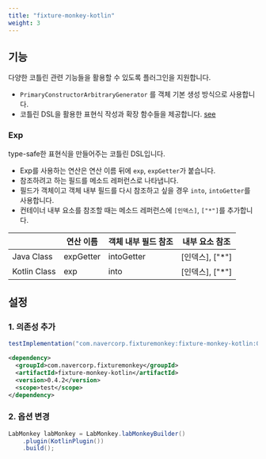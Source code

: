 ```yaml
---
title: "fixture-monkey-kotlin"
weight: 3
---
```


## 기능
다양한 코틀린 관련 기능들을 활용할 수 있도록 플러그인을 지원합니다.
- `PrimaryConstructorArbitraryGenerator` 를 객체 기본 생성 방식으로 사용합니다.
- 코틀린 DSL을 활용한 표현식 작성과 확장 함수들을 제공합니다. [see](https://github.com/naver/fixture-monkey/blob/main/fixture-monkey-kotlin/src/main/kotlin/com/navercorp/fixturemonkey/kotlin/FixtureMonkeyExtensions.kt)

### Exp
type-safe한 표현식을 만들어주는 코틀린 DSL입니다.

* Exp를 사용하는 연산은 연산 이름 뒤에 `exp`, `expGetter`가 붙습니다.
* 참조하려고 하는 필드를 메소드 레퍼런스로 나타냅니다.
* 필드가 객체이고 객체 내부 필드를 다시 참조하고 싶을 경우 `into`, `intoGetter`를 사용합니다.
* 컨테이너 내부 요소를 참조할 때는 메소드 레퍼런스에 `[인덱스]`, `["*"]`를 추가합니다.

|              | 연산 이름     | 객체 내부 필드 참조 | 내부 요소 참조     | 
|--------------|-----------|-------------|--------------|
| Java Class   | expGetter | intoGetter  | [인덱스], ["*"] |
| Kotlin Class | exp       | into        | [인덱스], ["*"] |




## 설정
### 1. 의존성 추가
```groovy
testImplementation("com.navercorp.fixturemonkey:fixture-monkey-kotlin:0.4.2")
```

```xml
<dependency>
  <groupId>com.navercorp.fixturemonkey</groupId>
  <artifactId>fixture-monkey-kotlin</artifactId>
  <version>0.4.2</version>
  <scope>test</scope>
</dependency>
```

### 2. 옵션 변경
```java
LabMonkey labMonkey = LabMonkey.labMonkeyBuilder()
    .plugin(KotlinPlugin())
    .build();
```
